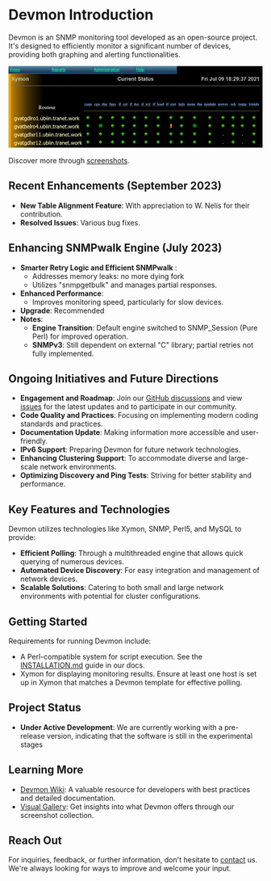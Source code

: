 <!DOCTYPE markdown>
# Devmon Introduction

Devmon is an SNMP monitoring tool developed as an open-source project. It's designed to efficiently monitor a significant number of devices, providing both graphing and alerting functionalities.

![Devmon's Current Overview](devmon_current_status.png)

Discover more through [screenshots](https://wiki.ubiquitous-network.ch/doku.php?id=en:devmon:screenshots).

## Recent Enhancements (September 2023)
- **New Table Alignment Feature**: With appreciation to W. Nelis for their contribution.
- **Resolved Issues**: Various bug fixes.

## Enhancing SNMPwalk Engine (July 2023)

- **Smarter Retry Logic and Efficient SNMPwalk** :
  - Addresses memory leaks: no more dying fork
  - Utilizes "snmpgetbulk" and manages partial responses.
- **Enhanced Performance**:
  - Improves monitoring speed, particularly for slow devices.
- **Upgrade**: Recommended 
- **Notes**:
  - **Engine Transition**: Default engine switched to SNMP_Session (Pure Perl) for improved operation.
  - **SNMPv3**: Still dependent on external "C" library; partial retries not fully implemented.

## Ongoing Initiatives and Future Directions
- **Engagement and Roadmap**: Join our [GitHub discussions](https://github.com/bonomani/devmon/discussions) and view [issues](https://github.com/bonomani/devmon/issues) for the latest updates and to participate in our community.
- **Code Quality and Practices**: Focusing on implementing modern coding standards and practices.
- **Documentation Update**: Making information more accessible and user-friendly.
- **IPv6 Support**: Preparing Devmon for future network technologies.
- **Enhancing Clustering Support**: To accommodate diverse and large-scale network environments.
- **Optimizing Discovery and Ping Tests**: Striving for better stability and performance.

## Key Features and Technologies
Devmon utilizes technologies like Xymon, SNMP, Perl5, and MySQL to provide:
- **Efficient Polling**: Through a multithreaded engine that allows quick querying of numerous devices.
- **Automated Device Discovery**: For easy integration and management of network devices.
- **Scalable Solutions**: Catering to both small and large network environments with potential for cluster configurations.

## Getting Started
Requirements for running Devmon include:
- A Perl-compatible system for script execution. See the [INSTALLATION.md](https://github.com/bonomani/devmon/blob/main/docs/INSTALLATION.md) guide in our docs.
- Xymon for displaying monitoring results. Ensure at least one host is set up in Xymon that matches a Devmon template for effective polling.

## Project Status
- **Under Active Development**: We are currently working with a pre-release version, indicating that the software is still in the experimental stages

## Learning More
- [Devmon Wiki](http://wiki.ubiquitous-network.ch/doku.php?id=en:devmon): A valuable resource for developers with best practices and detailed documentation.
- [Visual Gallery](https://wiki.ubiquitous-network.ch/doku.php?id=en:devmon:screenshots): Get insights into what Devmon offers through our screenshot collection.

## Reach Out
For inquiries, feedback, or further information, don't hesitate to [contact](https://ubiquitous-network.ch/contact/) us. We're always looking for ways to improve and welcome your input.
```

